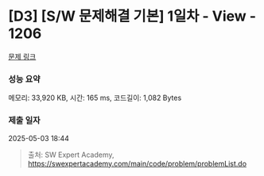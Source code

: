 # [D3] [S/W 문제해결 기본] 1일차 - View - 1206 

[문제 링크](https://swexpertacademy.com/main/code/problem/problemDetail.do?contestProbId=AV134DPqAA8CFAYh) 

### 성능 요약

메모리: 33,920 KB, 시간: 165 ms, 코드길이: 1,082 Bytes

### 제출 일자

2025-05-03 18:44



> 출처: SW Expert Academy, https://swexpertacademy.com/main/code/problem/problemList.do
